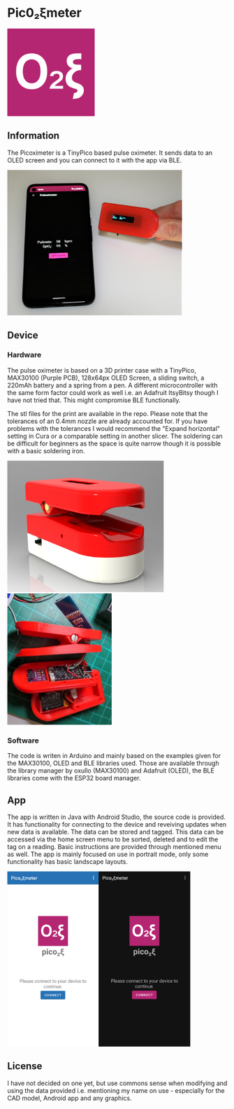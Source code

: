 # Pic0₂ξmeter
<img src="./Images/Logo_Picoxi.png" alt="Logo for the Picoximeter" width="200"/>

## Information
The Picoximeter is a TinyPico based pulse oximeter. It sends data to an OLED screen and you can connect to it with the app via BLE.

<img src="./Images/use.jpg" alt="Pulseoximeter with app in use." width="400"/>

## Device
### Hardware
The pulse oximeter is based on a 3D printer case with a TinyPico, MAX30100 (Purple PCB), 128x64px OLED Screen, a sliding switch, a 220mAh battery and a spring from a pen. A different microcontroller with the same form factor could work as well i.e. an Adafruit ItsyBitsy though I have not tried that. This might compromise BLE functionally.

The stl files for the print are available in the repo. Please note that the tolerances of an 0.4mm nozzle are already accounted for. If you have problems with the tolerances I would recommend the "Expand horizontal" setting in Cura or a comparable setting in another slicer.
The soldering can be difficult for beginners as the space is quite narrow though it is possible with a basic soldering iron.

<img src="./Images/render.png" alt="Rendered image of the device case." height="300"/><img src="./Images/Assembly.jpg" alt="Image with an assembled Picoximeter which is opened to see the wires." height="300"/>

### Software
The code is writen in Arduino and mainly based on the examples given for the MAX30100, OLED and BLE libraries used. Those are available through the library manager by oxullo (MAX30100) and Adafruit (OLED), the BLE libraries come with the ESP32 board manager.

## App
The app is written in Java with Android Studio, the source code is provided. It has functionality for connecting to the device and reveiving updates when new data is available. The data can be stored and tagged. This data can be accessed via the home screen menu to be sorted, deleted and to edit the tag on a reading. Basic instructions are provided through mentioned menu as well.
The app is mainly focused on use in portrait mode, only some functionality has basic landscape layouts.

<img src="./Images/Day_UI.png" alt="Bright UI for the app." height="400"/><img src="./Images/Night_UI.png" alt="Das UI for the app." height="400"/>

## License
I have not decided on one yet, but use commons sense when modifying and using the data provided i.e. mentioning my name on use - especially for the CAD model, Android app and any graphics.
